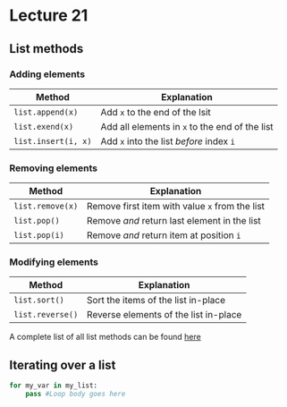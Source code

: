 # Lecture 21

## List methods

### Adding elements

| Method | Explanation |
| ---- | ---- |
| `list.append(x)` | Add `x` to the end of the lsit |
| `list.exend(x)` | Add all elements in `x` to the end of the list |
| `list.insert(i, x)` | Add `x` into the list *before* index `i` |

### Removing elements

| Method | Explanation |
| ---- | ---- |
| `list.remove(x)` | Remove first item with value `x` from the list |
| `list.pop()` | Remove *and* return last element in the list |
| `list.pop(i)` | Remove *and* return item at position `i` |

### Modifying elements

| Method | Explanation | 
| ---- | ---- |
| `list.sort()` | Sort the items of the list in-place |
| `list.reverse()` | Reverse elements of the list in-place |

A complete list of all list methods can be found [here](https://www.w3schools.com/python/python_ref_list.asp)

## Iterating over a list

```python
for my_var in my_list:
	pass #Loop body goes here
```

